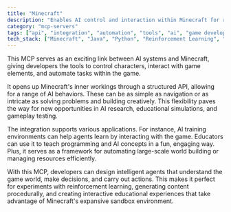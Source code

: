 ```yaml
---
title: "Minecraft"
description: "Enables AI control and interaction within Minecraft for research, education, and automation."
category: "mcp-servers"
tags: ["api", "integration", "automation", "tools", "ai", "game development", "educational tools", "reinforcement learning"]
tech_stack: ["Minecraft", "Java", "Python", "Reinforcement Learning", "Game AI", "API"]
---
```


This MCP serves as an exciting link between AI systems and Minecraft, giving developers the tools to control characters, interact with game elements, and automate tasks within the game. 

It opens up Minecraft's inner workings through a structured API, allowing for a range of AI behaviors. These can be as simple as navigation or as intricate as solving problems and building creatively. This flexibility paves the way for new opportunities in AI research, educational simulations, and gameplay testing.

The integration supports various applications. For instance, AI training environments can help agents learn by interacting with the game. Educators can use it to teach programming and AI concepts in a fun, engaging way. Plus, it serves as a framework for automating large-scale world building or managing resources efficiently.

With this MCP, developers can design intelligent agents that understand the game world, make decisions, and carry out actions. This makes it perfect for experiments with reinforcement learning, generating content procedurally, and creating interactive educational experiences that take advantage of Minecraft's expansive sandbox environment.
